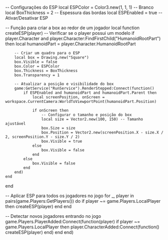 -- Configurações do ESP
local ESPColor = Color3.new(1, 1, 1) -- Branco
local BoxThickness = 2 -- Espessura das bordas
local ESPEnabled = true -- Ativar/Desativar ESP

-- Função para criar a box ao redor de um jogador
local function createESP(player)
    -- Verificar se o player possui um modelo
    if player.Character and player.Character:FindFirstChild("HumanoidRootPart") then
        local humanoidPart = player.Character.HumanoidRootPart

        -- Criar um quadro para o ESP
        local box = Drawing.new("Square")
        box.Visible = false
        box.Color = ESPColor
        box.Thickness = BoxThickness
        box.Transparency = 1

        -- Atualizar a posição e visibilidade do box
        game:GetService("RunService").RenderStepped:Connect(function()
            if ESPEnabled and humanoidPart and humanoidPart.Parent then
                local screenPosition, onScreen = workspace.CurrentCamera:WorldToViewportPoint(humanoidPart.Position)

                if onScreen then
                    -- Configurar o tamanho e posição do box
                    local size = Vector2.new(100, 150) -- Tamanho ajustável
                    box.Size = size
                    box.Position = Vector2.new(screenPosition.X - size.X / 2, screenPosition.Y - size.Y / 2)
                    box.Visible = true
                else
                    box.Visible = false
                end
            else
                box.Visible = false
            end
        end)
    end
end

-- Aplicar ESP para todos os jogadores no jogo
for _, player in pairs(game.Players:GetPlayers()) do
    if player ~= game.Players.LocalPlayer then
        createESP(player)
    end
end

-- Detectar novos jogadores entrando no jogo
game.Players.PlayerAdded:Connect(function(player)
    if player ~= game.Players.LocalPlayer then
        player.CharacterAdded:Connect(function()
            createESP(player)
        end)
    end
end)
